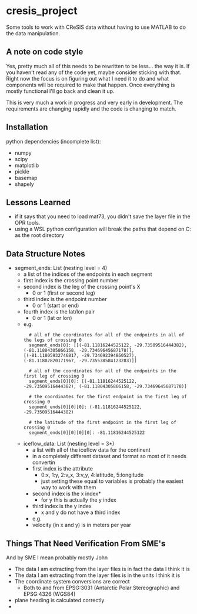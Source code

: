 # cresis_project
Some tools to work with CReSIS data without having to use MATLAB to do the data manipulation.

## A note on code style
Yes, pretty much all of this needs to be rewritten to be less... the way it is. If you
haven't read any of the code yet, maybe consider sticking with that. Right now the 
focus is on figuring out what I need it to do and what components will be 
required to make that happen. Once everything is mostly functional I'll go back 
and clean it up. 

This is very much a work in progress and very early in development. The 
requirements are changing rapidly and the code is changing to match.

## Installation
python dependencies (incomplete list): 
- numpy
- scipy
- matplotlib
- pickle
- basemap
- shapely


## Lessons Learned
- if it says that you need to load mat73, you didn't save the layer file in the OPR tools.
- using a WSL python configuration will break the paths that depend on C: as the root directory

## Data Structure Notes
- segment_ends: List (nesting level = 4)
  - a list of the indices of the endpoints in each segment
  - first index is the crossing point number
  - second index is the leg of the crossing point's X
    - 0 or 1 (first or second leg)
  - third index is the endpoint number 
    - 0 or 1 (start or end)
  - fourth index is the lat/lon pair
    - 0 or 1 (lat or lon)
  - e.g. 
      ```
        # all of the coordinates for all of the endpoints in all of the legs of crossing 0
        segment_ends[0]: [[(-81.11816244525122, -29.73509516444382), (-81.11804305866158, -29.73469645687178)], [(-81.11805932746817, -29.734692394860527), (-81.11802820171967, -29.735538584123283)]]
    
        # all of the coordinates for all of the endpoints in the first leg of crossing 0
        segment_ends[0][0]: [(-81.11816244525122, -29.73509516444382), (-81.11804305866158, -29.73469645687178)]
    
        # the coordinates for the first endpoint in the first leg of crossing 0
        segment_ends[0][0][0]: (-81.11816244525122, -29.73509516444382)
    
        # the latitude of the first endpoint in the first leg of crossing 0
        segment_ends[0][0][0][0]: -81.11816244525122
      ```
  - iceflow_data: List (nesting level = 3*)
    - a list with all of the iceflow data for the continent
    - in a completely different dataset and format so most of it needs convertin
    - first index is the attribute
      - 0:x, 1:y, 2:v_x, 3:v_y, 4:latitude, 5:longitude
      - just setting these equal to variables is probably the easiest way to work with them
    - second index is the x index*
      - for y this is actually the y index
    - third index is the y index
      - x and y do not have a third index
    - e.g.
    - velocity (in x and y) is in meters per year

## Things That Need Verification From SME's 
And by SME I mean probably mostly John
- The data I am extracting from the layer files is in fact the data I think it is
- The data I am extracting from the layer files is in the units I think it is
- The coordinate system conversions are correct
  - Both to and from EPSG:3031 (Antarctic Polar Stereographic) and EPSG:4326 (WGS84)
- plane heading is calculated correctly
- 
